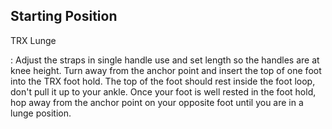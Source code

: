 ## Starting Position

TRX Lunge

:   Adjust the straps in single handle use and set length so the handles are at knee height.  Turn away from the anchor point and insert the top of one foot into the TRX foot hold.  The top of the foot should rest inside the foot loop, don't pull it up to your ankle.  Once your foot is well rested in the foot hold, hop away from the anchor point on your opposite foot until you are in a lunge position.